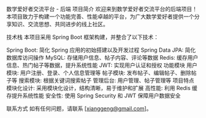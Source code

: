 数学爱好者交流平台 - 后端
项目简介
欢迎来到数学爱好者交流平台的后端项目！本项目致力于构建一个功能完善、性能卓越的平台，为广大数学爱好者提供一个分享知识、交流思想、共同进步的线上社区。

技术栈
本项目采用 Spring Boot 框架构建，并整合了以下技术：

Spring Boot: 简化 Spring 应用的初始搭建以及开发过程
Spring Data JPA: 简化数据库访问操作
MySQL: 存储用户信息、帖子内容、评论等数据
Redis: 缓存用户信息、热门帖子等数据，提升系统性能
JWT: 实现用户认证和授权
功能模块
用户模块: 用户注册、登录、个人信息管理等
帖子模块: 发布帖子、编辑帖子、删除帖子等
搜索模块: 根据关键词搜索帖子
管理后台: 用户管理、帖子管理等
项目特点
模块化设计: 采用模块化设计，结构清晰，易于维护和扩展
高性能: 利用 Redis 缓存提升系统性能
安全性: 使用 Spring Security 和 JWT 保障用户数据安全

联系方式
如有任何问题，请联系 [xianggeng@gmail.com]。

